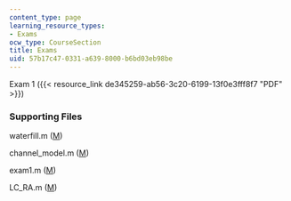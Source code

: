 ```yaml
---
content_type: page
learning_resource_types:
- Exams
ocw_type: CourseSection
title: Exams
uid: 57b17c47-0331-a639-8000-b6bd03eb98be
---
```


Exam 1 ({{< resource_link de345259-ab56-3c20-6199-13f0e3fff8f7 "PDF" >}})

### Supporting Files

waterfill.m ([M](/courses/electrical-engineering-and-computer-science/6-973-communication-system-design-spring-2006/assignments/waterfill.m))

channel\_model.m ([M](/courses/electrical-engineering-and-computer-science/6-973-communication-system-design-spring-2006/exams/channel_model.m))

exam1.m ([M](/courses/electrical-engineering-and-computer-science/6-973-communication-system-design-spring-2006/exams/exam1.m))

LC\_RA.m ([M](/courses/electrical-engineering-and-computer-science/6-973-communication-system-design-spring-2006/exams/LC_RA.m))